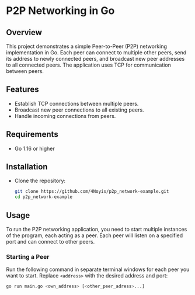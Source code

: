 # P2P Networking in Go

## Overview

This project demonstrates a simple Peer-to-Peer (P2P) networking implementation in Go. Each peer can connect to multiple other peers, send its address to newly connected peers, and broadcast new peer addresses to all connected peers. The application uses TCP for communication between peers.

## Features

- Establish TCP connections between multiple peers.
- Broadcast new peer connections to all existing peers.
- Handle incoming connections from peers.

## Requirements

- Go 1.16 or higher

## Installation

- Clone the repository:

   ```bash
   git clone https://github.com/4Noyis/p2p_network-example.git
   cd p2p_network-example

## Usage

To run the P2P networking application, you need to start multiple instances of the program, each acting as a peer. Each peer will listen on a specified port and can connect to other peers.

### Starting a Peer

Run the following command in separate terminal windows for each peer you want to start. Replace `<address>` with the desired address and port:

```bash
go run main.go <own_address> [<other_peer_adress>...]
